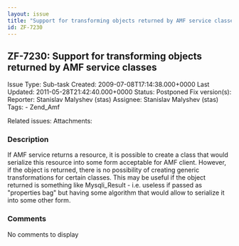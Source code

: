 ```yaml
---
layout: issue
title: "Support for transforming objects returned by AMF service classes"
id: ZF-7230
---
```


ZF-7230: Support for transforming objects returned by AMF service classes
-------------------------------------------------------------------------

 Issue Type: Sub-task Created: 2009-07-08T17:14:38.000+0000 Last Updated: 2011-05-28T21:42:40.000+0000 Status: Postponed Fix version(s): 
 Reporter:  Stanislav Malyshev (stas)  Assignee:  Stanislav Malyshev (stas)  Tags: - Zend\_Amf
 
 Related issues: 
 Attachments: 
### Description

If AMF service returns a resource, it is possible to create a class that would serialize this resource into some form acceptable for AMF client. However, if the object is returned, there is no possibility of creating generic transformations for certain classes. This may be useful if the object returned is something like Mysqli\_Result - i.e. useless if passed as "properties bag" but having some algorithm that would allow to serialize it into some other form.

 

 

### Comments

No comments to display